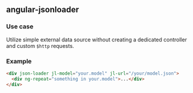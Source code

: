 ## angular-jsonloader

### Use case

Utilize simple external data source without creating a dedicated controller and custom `$http` requests.

### Example

```html
<div json-loader jl-model="your.model" jl-url="/your/model.json">
  <div ng-repeat="something in your.model">...</div>
</div>
```
